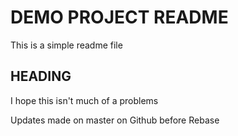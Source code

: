 # DEMO PROJECT README

This is a simple readme file

## HEADING
I hope this isn't much of a problems

Updates made on master on Github before Rebase
